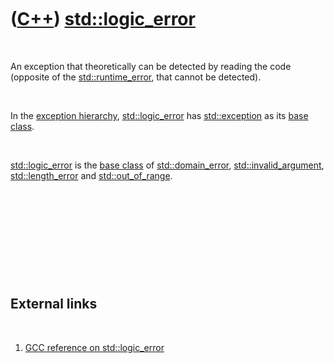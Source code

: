 
 

 

 

 

 

([C++](Cpp.md)) [std::logic\_error](CppStdLogic_error.md)
========================================================

 

An exception that theoretically can be detected by reading the code
(opposite of the [std::runtime\_error](CppRuntime_error.md), that
cannot be detected).

 

In the [exception hierarchy](CppExceptionHierarchy.md),
[std::logic\_error](CppStdLogic_error.md) has
[std::exception](CppException.md) as its [base
class](CppBaseClass.md).

 

[std::logic\_error](CppStdLogic_error.md) is the [base
class](CppBaseClass.md) of [std::domain\_error](CppDomain_error.md),
[std::invalid\_argument](CppInvalid_argument.md),
[std::length\_error](CppLength_error.md) and
[std::out\_of\_range](CppStdOut_of_range.md).

 

 

 

 

 

External links
--------------

 

1.  [GCC reference on
    std::logic\_error](http://gcc.gnu.org/onlinedocs/libstdc++/libstdc++-html-USERS-3.4/classstd_1_1logic__error.html)

 

 

 

 

 

 

